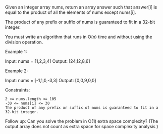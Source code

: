 Given an integer array nums, return an array answer such that answer[i] is equal to the product of all the elements of nums except nums[i].

The product of any prefix or suffix of nums is guaranteed to fit in a 32-bit integer.

You must write an algorithm that runs in O(n) time and without using the division operation.

 

Example 1:

Input: nums = [1,2,3,4]
Output: [24,12,8,6]

Example 2:

Input: nums = [-1,1,0,-3,3]
Output: [0,0,9,0,0]

 

Constraints:

    2 <= nums.length <= 105
    -30 <= nums[i] <= 30
    The product of any prefix or suffix of nums is guaranteed to fit in a 32-bit integer.

 

Follow up: Can you solve the problem in O(1) extra space complexity? (The output array does not count as extra space for space complexity analysis.)

